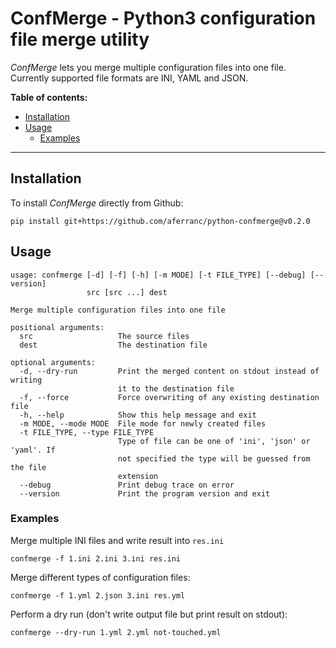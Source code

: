 # ConfMerge - Python3 configuration file merge utility

*ConfMerge* lets you merge multiple configuration files into one file. Currently supported file formats are INI, YAML and JSON.

**Table of contents:**
<!-- TOC depthFrom:2 depthTo:6 withLinks:1 updateOnSave:1 orderedList:0 -->

- [Installation](#installation)
- [Usage](#usage)
	- [Examples](#examples)

<!-- /TOC -->

---

## Installation

To install *ConfMerge* directly from Github:
```
pip install git+https://github.com/aferranc/python-confmerge@v0.2.0
```

## Usage

```
usage: confmerge [-d] [-f] [-h] [-m MODE] [-t FILE_TYPE] [--debug] [--version]
                 src [src ...] dest

Merge multiple configuration files into one file

positional arguments:
  src                   The source files
  dest                  The destination file

optional arguments:
  -d, --dry-run         Print the merged content on stdout instead of writing
                        it to the destination file
  -f, --force           Force overwriting of any existing destination file
  -h, --help            Show this help message and exit
  -m MODE, --mode MODE  File mode for newly created files
  -t FILE_TYPE, --type FILE_TYPE
                        Type of file can be one of 'ini', 'json' or 'yaml'. If
                        not specified the type will be guessed from the file
                        extension
  --debug               Print debug trace on error
  --version             Print the program version and exit
```

### Examples

Merge multiple INI files and write result into `res.ini`
```
confmerge -f 1.ini 2.ini 3.ini res.ini
```

Merge different types of configuration files:
```
confmerge -f 1.yml 2.json 3.ini res.yml
```

Perform a dry run (don't write output file but print result on stdout):
```
confmerge --dry-run 1.yml 2.yml not-touched.yml
```
